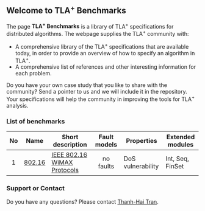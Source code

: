  
## Welcome to TLA<sup>+</sup> Benchmarks 

The page **TLA<sup>+</sup> Benchmarks** is a library of TLA<sup>+</sup> specifications for distributed algorithms. The webpage supplies the TLA<sup>+</sup> community with:

- A comprehensive library of the TLA<sup>+</sup> specifications that are available today, in order to provide an overview of how to specify an algorithm in TLA<sup>+</sup>.
- A comprehensive list of references and other interesting information for each problem.

Do you have your own case study that you like to share with the community? Send a pointer to us and we will include it in the repository. Your specifications will help the community in improving the tools for TLA<sup>+</sup> analysis.

### List of benchmarks

| No 	 | Name  | Short description 																				| Fault models	| Properties | Extended modules | 
| :--: | ----  | -------------------------------------------------------- | :--------: 		| ---------  | ---------  			| 
| 1 | <a href="http://list.cs.northwestern.edu/802.16/">802.16</a> | <a href="https://ieeexplore.ieee.org/document/5062485/">IEEE 802.16 WiMAX Protocols</a> | no faults | DoS vulnerability | Int, Seq, FinSet | 


 


### Support or Contact

Do you have any questions? Please contact <a href="mailto: tran@forsyte.ac.at">Thanh-Hai Tran</a>.
